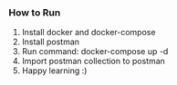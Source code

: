 ### How to Run
1. Install docker and docker-compose
2. Install postman
3. Run command: docker-compose up -d
4. Import postman collection to postman
5. Happy learning :)